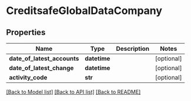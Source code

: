 # CreditsafeGlobalDataCompany

## Properties
Name | Type | Description | Notes
------------ | ------------- | ------------- | -------------
**date_of_latest_accounts** | **datetime** |  | [optional] 
**date_of_latest_change** | **datetime** |  | [optional] 
**activity_code** | **str** |  | [optional] 

[[Back to Model list]](../README.md#documentation-for-models) [[Back to API list]](../README.md#documentation-for-api-endpoints) [[Back to README]](../README.md)

